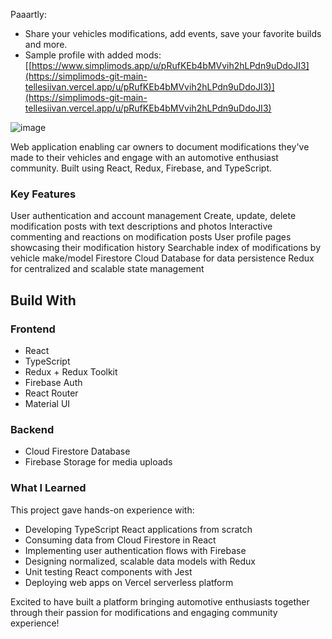 Paaartly:

- Share your vehicles modifications, add events, save your favorite builds and more.
- Sample profile with added mods: [[https://www.simplimods.app/u/pRufKEb4bMVvih2hLPdn9uDdoJI3](https://simplimods-git-main-tellesiivan.vercel.app/u/pRufKEb4bMVvih2hLPdn9uDdoJI3)](https://simplimods-git-main-tellesiivan.vercel.app/u/pRufKEb4bMVvih2hLPdn9uDdoJI3)

![image](https://user-images.githubusercontent.com/59785454/179124297-9e306bd1-921d-4c12-b3e6-6226b6e4a313.png)


<p>Web application enabling car owners to document modifications they&#39;ve made to their vehicles and engage with an automotive enthusiast community. Built using React, Redux, Firebase, and TypeScript.</p>
<h3 id="key-features">Key Features</h3>
<p>User authentication and account management
Create, update, delete modification posts with text descriptions and photos
Interactive commenting and reactions on modification posts
User profile pages showcasing their modification history
Searchable index of modifications by vehicle make/model
Firestore Cloud Database for data persistence
Redux for centralized and scalable state management</p>
<h2 id="build-with">Build With</h2>
<h3 id="frontend">Frontend</h3>
<ul>
<li>React</li>
<li>TypeScript</li>
<li>Redux + Redux Toolkit</li>
<li>Firebase Auth</li>
<li>React Router</li>
<li>Material UI</li>
</ul>
<h3 id="backend">Backend</h3>
<ul>
<li>Cloud Firestore Database</li>
<li>Firebase Storage for media uploads</li>
</ul>
<h3 id="what-i-learned">What I Learned</h3>
<p>This project gave hands-on experience with:</p>
<ul>
<li>Developing TypeScript React applications from scratch</li>
<li>Consuming data from Cloud Firestore in React</li>
<li>Implementing user authentication flows with Firebase</li>
<li>Designing normalized, scalable data models with Redux</li>
<li>Unit testing React components with Jest</li>
<li>Deploying web apps on Vercel serverless platform</li>
</ul>
<p>Excited to have built a platform bringing automotive enthusiasts together through their passion for modifications and engaging community experience!</p>
